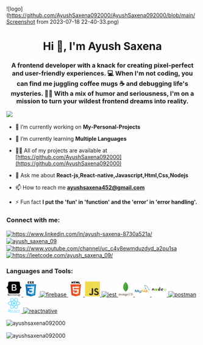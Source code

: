 ![logo](https://github.com/AyushSaxena092000/AyushSaxena092000/blob/main/Screenshot from 2023-07-18 22-40-33.png)
<h1 align="center">Hi 👋, I'm Ayush Saxena</h1>
<h3 align="center">A frontend developer with a knack for creating pixel-perfect and user-friendly experiences. 💻 When I'm not coding, you can find me juggling coffee mugs ☕️ and debugging life's mysteries. 🕵️‍♂️ With a mix of humor and seriousness, I'm on a mission to turn your wildest frontend dreams into reality.</h3>

<p align="left"> <img src="https://user-images.githubusercontent.com/55389276/140866485-8fb1c876-9a8f-4d6a-98dc-08c4981eaf70.gif" /> </p>

- 🔭 I’m currently working on **My-Personal-Projects**

- 🌱 I’m currently learning **Multiple Languages**

- 👨‍💻 All of my projects are available at [https://github.com/AyushSaxena092000](https://github.com/AyushSaxena092000)

- 💬 Ask me about **React-js,React-native,Javascript,Html,Css,Nodejs**

- 📫 How to reach me **ayushsaxena452@gmail.com**

- ⚡ Fun fact **I put the 'fun' in 'function' and the 'error' in 'error handling'.**

<h3 align="left">Connect with me:</h3>
<p align="left">
<a href="https://linkedin.com/in/https://www.linkedin.com/in/ayush-saxena-8730a521a/" target="blank"><img align="center" src="https://raw.githubusercontent.com/rahuldkjain/github-profile-readme-generator/master/src/images/icons/Social/linked-in-alt.svg" alt="https://www.linkedin.com/in/ayush-saxena-8730a521a/" height="30" width="40" /></a>
<a href="https://instagram.com/ayush_saxena_09" target="blank"><img align="center" src="https://raw.githubusercontent.com/rahuldkjain/github-profile-readme-generator/master/src/images/icons/Social/instagram.svg" alt="ayush_saxena_09" height="30" width="40" /></a>
<a href="https://www.youtube.com/c/https://www.youtube.com/channel/uc_c4v8ewmduzdyd_a2pu1sa" target="blank"><img align="center" src="https://raw.githubusercontent.com/rahuldkjain/github-profile-readme-generator/master/src/images/icons/Social/youtube.svg" alt="https://www.youtube.com/channel/uc_c4v8ewmduzdyd_a2pu1sa" height="30" width="40" /></a>
<a href="https://www.leetcode.com/https://leetcode.com/ayush_saxena_09/" target="blank"><img align="center" src="https://raw.githubusercontent.com/rahuldkjain/github-profile-readme-generator/master/src/images/icons/Social/leet-code.svg" alt="https://leetcode.com/ayush_saxena_09/" height="30" width="40" /></a>
</p>

<h3 align="left">Languages and Tools:</h3>
<p align="left"> <a href="https://getbootstrap.com" target="_blank" rel="noreferrer"> <img src="https://raw.githubusercontent.com/devicons/devicon/master/icons/bootstrap/bootstrap-plain-wordmark.svg" alt="bootstrap" width="40" height="40"/> </a> <a href="https://www.w3schools.com/css/" target="_blank" rel="noreferrer"> <img src="https://raw.githubusercontent.com/devicons/devicon/master/icons/css3/css3-original-wordmark.svg" alt="css3" width="40" height="40"/> </a> <a href="https://expressjs.com" target="_blank" rel="noreferrer"> 
   <img src="https://www.vectorlogo.zone/logos/firebase/firebase-icon.svg" alt="firebase" width="40" height="40"/> </a> <a href="https://www.w3.org/html/" target="_blank" rel="noreferrer"> <img src="https://raw.githubusercontent.com/devicons/devicon/master/icons/html5/html5-original-wordmark.svg" alt="html5" width="40" height="40"/> </a> <a href="https://developer.mozilla.org/en-US/docs/Web/JavaScript" target="_blank" rel="noreferrer"> <img src="https://raw.githubusercontent.com/devicons/devicon/master/icons/javascript/javascript-original.svg" alt="javascript" width="40" height="40"/> </a> <a href="https://jestjs.io" target="_blank" rel="noreferrer"> <img src="https://www.vectorlogo.zone/logos/jestjsio/jestjsio-icon.svg" alt="jest" width="40" height="40"/> </a> <a href="https://www.mongodb.com/" target="_blank" rel="noreferrer"> <img src="https://raw.githubusercontent.com/devicons/devicon/master/icons/mongodb/mongodb-original-wordmark.svg" alt="mongodb" width="40" height="40"/> </a> <a href="https://www.mysql.com/" target="_blank" rel="noreferrer"> <img src="https://raw.githubusercontent.com/devicons/devicon/master/icons/mysql/mysql-original-wordmark.svg" alt="mysql" width="40" height="40"/> </a> <a href="https://nodejs.org" target="_blank" rel="noreferrer"> <img src="https://raw.githubusercontent.com/devicons/devicon/master/icons/nodejs/nodejs-original-wordmark.svg" alt="nodejs" width="40" height="40"/> </a> <a href="https://postman.com" target="_blank" rel="noreferrer"> <img src="https://www.vectorlogo.zone/logos/getpostman/getpostman-icon.svg" alt="postman" width="40" height="40"/> </a> <a href="https://reactjs.org/" target="_blank" rel="noreferrer"> <img src="https://raw.githubusercontent.com/devicons/devicon/master/icons/react/react-original-wordmark.svg" alt="react" width="40" height="40"/> </a> <a href="https://reactnative.dev/" target="_blank" rel="noreferrer"> <img src="https://reactnative.dev/img/header_logo.svg" alt="reactnative" width="40" height="40"/> </a> </p>

<p><img align="center" src="https://github-readme-stats.vercel.app/api/top-langs?username=ayushsaxena092000&show_icons=true&locale=en&layout=compact" alt="ayushsaxena092000" /></p>

<p><img align="center" src="https://github-readme-streak-stats.herokuapp.com/?user=ayushsaxena092000&" alt="ayushsaxena092000" /></p>

